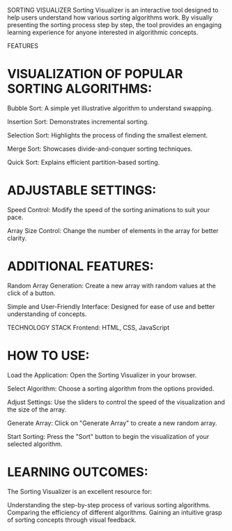 SORTING VISUALIZER
Sorting Visualizer is an interactive tool designed to help users understand how various sorting algorithms work. By visually presenting the sorting process step by step, the tool provides an engaging learning experience for anyone interested in algorithmic concepts.

FEATURES
# VISUALIZATION OF POPULAR SORTING ALGORITHMS:

Bubble Sort: A simple yet illustrative algorithm to understand swapping.

Insertion Sort: Demonstrates incremental sorting.

Selection Sort: Highlights the process of finding the smallest element.

Merge Sort: Showcases divide-and-conquer sorting techniques.

Quick Sort: Explains efficient partition-based sorting.

# ADJUSTABLE SETTINGS:

Speed Control: Modify the speed of the sorting animations to suit your pace.

Array Size Control: Change the number of elements in the array for better clarity.

# ADDITIONAL FEATURES:

Random Array Generation: Create a new array with random values at the click of a button.

Simple and User-Friendly Interface: Designed for ease of use and better understanding of concepts.

TECHNOLOGY STACK
Frontend: HTML, CSS, JavaScript

# HOW TO USE:

Load the Application: Open the Sorting Visualizer in your browser.

Select Algorithm: Choose a sorting algorithm from the options provided.

Adjust Settings: Use the sliders to control the speed of the visualization and the size of the array.

Generate Array: Click on "Generate Array" to create a new random array.

Start Sorting: Press the "Sort" button to begin the visualization of your selected algorithm.

# LEARNING OUTCOMES:
The Sorting Visualizer is an excellent resource for:

Understanding the step-by-step process of various sorting algorithms.
Comparing the efficiency of different algorithms.
Gaining an intuitive grasp of sorting concepts through visual feedback.
